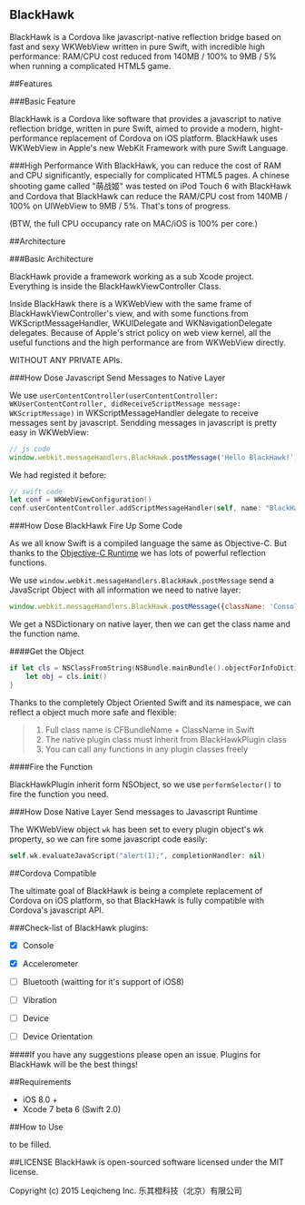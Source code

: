BlackHawk
------------

BlackHawk is a Cordova like javascript-native reflection bridge based on fast and sexy WKWebView written in pure Swift, with incredible high performance: RAM/CPU cost reduced from 140MB / 100% to 9MB / 5% when running a complicated HTML5 game.

##Features

###Basic Feature

BlackHawk is a Cordova like software that provides a javascript to native reflection bridge, written in pure Swift, aimed to provide a modern, hight-performance replacement of Cordova  on iOS platform. BlackHawk uses WKWebView in Apple's new WebKit Framework with pure Swift Language.

###High Performance
With BlackHawk, you can reduce the cost of RAM and CPU significantly, especially for complicated HTML5 pages. A chinese shooting game called "萌战姬" was tested on iPod Touch 6 with BlackHawk and Cordova that BlackHawk can reduce the RAM/CPU cost from 140MB / 100% on UIWebView to 9MB / 5%. That's tons of progress.

(BTW, the full CPU occupancy rate on MAC/iOS is 100% per core.)

##Architecture

###Basic Architecture

BlackHawk provide a framework working as a sub Xcode project. Everything is inside the BlackHawkViewController Class.

Inside BlackHawk there is a WKWebView with the same frame of BlackHawkViewController's view, and with some functions from WKScriptMessageHandler, WKUIDelegate and WKNavigationDelegate delegates. Because of Apple's strict policy on web view kernel, all the useful functions and the high performance are from WKWebView directly.

WITHOUT ANY PRIVATE APIs.

###How Dose Javascript Send Messages to Native Layer

We use `userContentController(userContentController: WKUserContentController, didReceiveScriptMessage message: WKScriptMessage)` in WKScriptMessageHandler delegate to receive messages sent by javascript. Sendding messages in javascript is pretty easy in WKWebView:

```js
// js code
window.webkit.messageHandlers.BlackHawk.postMessage('Hello BlackHawk!');
```

We had registed it before:

```swift
// swift code
let conf = WKWebViewConfiguration()
conf.userContentController.addScriptMessageHandler(self, name: "BlackHawk")
```

###How Dose BlackHawk Fire Up Some Code

As we all know Swift is a compiled language the same as Objective-C. But thanks to the [Objective-C Runtime](https://developer.apple.com/library/prerelease/ios/documentation/Cocoa/Reference/ObjCRuntimeRef/) we has lots of powerful reflection functions.

We use `window.webkit.messageHandlers.BlackHawk.postMessage` send a JavaScript Object with all information we need to native layer:

```js
window.webkit.messageHandlers.BlackHawk.postMessage({className: 'Console', functionName: 'log', taskId: Queue.length - 1, data: string});
```

We get a NSDictionary on native layer, then we can get the class name and the function name.

####Get the Object

```swift
if let cls = NSClassFromString(NSBundle.mainBundle().objectForInfoDictionaryKey("CFBundleName")!.description + "." + className) as? BlackHawkPlugin.Type{
    let obj = cls.init()
}
```

Thanks to the completely Object Oriented Swift and its namespace, we can reflect a object much more safe and flexible:

> 1. Full class name is CFBundleName + ClassName in Swift
> 2. The native plugin class must inherit from BlackHawkPlugin class
> 3. You can call any functions in any plugin classes freely

####Fire the Function

BlackHawkPlugin inherit form NSObject, so we use `performSelector()` to fire the function you need.

###How Dose Native Layer Send messages to Javascript Runtime

The WKWebView object `wk` has been set to every plugin object's wk property, so we can fire some javascript code easily:

```swift
self.wk.evaluateJavaScript("alert(1);", completionHandler: nil)
```

##Cordova Compatible

The ultimate goal of BlackHawk is being a complete replacement of Cordova on iOS platform, so that BlackHawk is fully compatible with Cordova's javascript API.

###Check-list of BlackHawk plugins:

- [x] Console
- [x] Accelerometer
- [ ] Bluetooth (waitting for it's support of iOS8)
- [ ] Vibration
- [ ] Device
- [ ] Device Orientation


####If you have any suggestions please open an issue. Plugins for BlackHawk will be the best things!

##Requirements

* iOS 8.0 +
* Xcode 7 beta 6 (Swift 2.0)

##How to Use

to be filled.

##LICENSE
BlackHawk is open-sourced software licensed under the MIT license.

Copyright (c) 2015 Leqicheng Inc. 乐其橙科技（北京）有限公司

